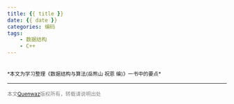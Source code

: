 ```yaml
---
title: {{ title }}
date: {{ date }}
categories: 编码
tags: 
    - 数据结构
    - C++
---
```






<br/>
<small>*本文为学习整理《数据结构与算法(岳熊山 祝恩 编)》一书中的要点*</small>

---
<small><font color= "gray">本文[Quenwaz](http://quenwaz.github.io)版权所有，转载请说明出处</font></small>